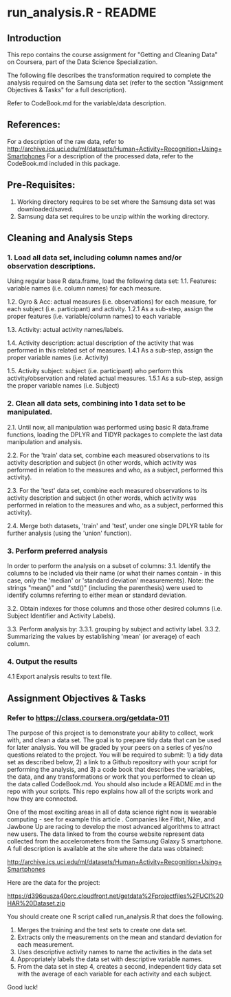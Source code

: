 # run_analysis.R - README

## Introduction
This repo contains the course assignment for "Getting and Cleaning Data" on Coursera, part of the Data Science Specialization.

The following file describes the transformation required to complete the analysis required on the Samsung data set (refer to the section "Assignment Objectives & Tasks" for a full description).

Refer to CodeBook.md for the variable/data description.


## References:
For a description of the raw data, refer to http://archive.ics.uci.edu/ml/datasets/Human+Activity+Recognition+Using+Smartphones
For a description of the processed data, refer to the CodeBook.md included in this package.


## Pre-Requisites:
1. Working directory requires to be set where the Samsung data set was downloaded/saved.
2. Samsung data set requires to be unzip within the working directory.

## Cleaning and Analysis Steps
### 1. Load all data set, including column names and/or observation descriptions.
Using regular base R data.frame, load the following data set:
1.1. Features: variable names (i.e. column names) for each measure.

1.2. Gyro & Acc: actual measures (i.e. observations) for each measure, for each subject (i.e. participant) and activity.
    1.2.1 As a sub-step, assign the proper features (i.e. variable/column names) to each variable

1.3. Activity: actual activity names/labels.

1.4. Activity description: actual description of the activity that was performed in this related set of measures.
    1.4.1 As a sub-step, assign the proper variable names (i.e. Activity)

1.5. Activity subject: subject (i.e. participant) who perform this activity/observation and related actual measures.
    1.5.1 As a sub-step, assign the proper variable names (i.e. Subject)

### 2. Clean all data sets, combining into 1 data set to be manipulated.
2.1. Until now, all manipulation was performed using basic R data.frame functions, loading the DPLYR and TIDYR packages to complete the last data manipulation and analysis.

2.2. For the 'train' data set, combine each measured observations to its activity description and subject (in other words, which activity was performed in relation to the measures and who, as a subject, performed this activity).

2.3. For the 'test' data set, combine each measured observations to its activity description and subject (in other words, which activity was performed in relation to the measures and who, as a subject, performed this activity).

2.4. Merge both datasets, 'train' and 'test', under one single DPLYR table for further analysis (using the 'union' function).

### 3. Perform preferred analysis
In order to perform the analysis on a subset of columns:
3.1. Identify the columns to be included via their name (or what their names contain - in this case, only the 'median' or 'standard deviation' measurements).
Note: the strings "mean()" and "std()" (including the parenthesis) were used to identify columns referring to either mean or standard deviation.

3.2. Obtain indexes for those columns and those other desired columns (i.e. Subject Identifier and Activity Labels).

3.3. Perform analysis by:
    3.3.1. grouping by subject and activity label.
    3.3.2. Summarizing the values by establishing 'mean' (or average) of each column.
    
### 4. Output the results

4.1 Export analysis results to text file.


## Assignment Objectives & Tasks
### Refer to https://class.coursera.org/getdata-011
The purpose of this project is to demonstrate your ability to collect, work with, and clean a data set. The goal is to prepare tidy data that can be used for later analysis. You will be graded by your peers on a series of yes/no questions related to the project. You will be required to submit: 1) a tidy data set as described below, 2) a link to a Github repository with your script for performing the analysis, and 3) a code book that describes the variables, the data, and any transformations or work that you performed to clean up the data called CodeBook.md. You should also include a README.md in the repo with your scripts. This repo explains how all of the scripts work and how they are connected.  

One of the most exciting areas in all of data science right now is wearable computing - see for example this article . Companies like Fitbit, Nike, and Jawbone Up are racing to develop the most advanced algorithms to attract new users. The data linked to from the course website represent data collected from the accelerometers from the Samsung Galaxy S smartphone. A full description is available at the site where the data was obtained: 

http://archive.ics.uci.edu/ml/datasets/Human+Activity+Recognition+Using+Smartphones 

Here are the data for the project: 

https://d396qusza40orc.cloudfront.net/getdata%2Fprojectfiles%2FUCI%20HAR%20Dataset.zip 

You should create one R script called run_analysis.R that does the following. 
1. Merges the training and the test sets to create one data set.
2. Extracts only the measurements on the mean and standard deviation for each measurement. 
3. Uses descriptive activity names to name the activities in the data set
4. Appropriately labels the data set with descriptive variable names. 
5. From the data set in step 4, creates a second, independent tidy data set with the average of each variable for each activity and each subject.

Good luck!
